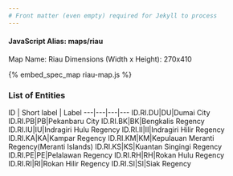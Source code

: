 ```yaml
---
# Front matter (even empty) required for Jekyll to process
---
```


#### JavaScript Alias: maps/riau

Map Name: Riau
Dimensions (Width x Height): 270x410



{% embed_spec_map riau-map.js %}

### List of Entities

ID | Short label | Label
---|---|---|---
ID.RI.DU|DU|Dumai City
ID.RI.PB|PB|Pekanbaru City
ID.RI.BK|BK|Bengkalis Regency
ID.RI.IU|IU|Indragiri Hulu Regency
ID.RI.II|II|Indragiri Hilir Regency
ID.RI.KA|KA|Kampar Regency
ID.RI.KM|KM|Kepulauan Meranti Regency(Meranti Islands)
ID.RI.KS|KS|Kuantan Singingi Regency
ID.RI.PE|PE|Pelalawan Regency
ID.RI.RH|RH|Rokan Hulu Regency
ID.RI.RI|RI|Rokan Hilir Regency
ID.RI.SI|SI|Siak Regency